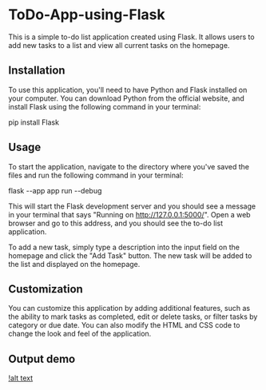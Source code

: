 # ToDo-App-using-Flask

This is a simple to-do list application created using Flask. It allows users to add new tasks to a list and view all current tasks on the homepage.

## Installation

To use this application, you'll need to have Python and Flask installed on your computer. You can download Python from the official website, and install Flask using the following command in your terminal:

pip install Flask

## Usage

To start the application, navigate to the directory where you've saved the files and run the following command in your terminal:

flask --app app run --debug

This will start the Flask development server and you should see a message in your terminal that says "Running on http://127.0.0.1:5000/". Open a web browser and go to this address, and you should see the to-do list application.

To add a new task, simply type a description into the input field on the homepage and click the "Add Task" button. The new task will be added to the list and displayed on the homepage.

## Customization

You can customize this application by adding additional features, such as the ability to mark tasks as completed, edit or delete tasks, or filter tasks by category or due date. You can also modify the HTML and CSS code to change the look and feel of the application.

## Output demo

[!alt text](Capture.GIF)

